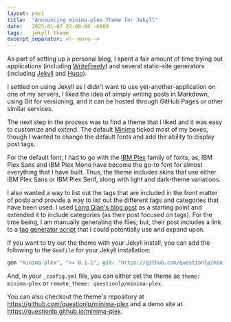```yaml
---
layout: post
title:  "Announcing minima-plex Theme for Jekyll"
date:   2023-01-07 22:00:00 -0800
tags:   jekyll theme
excerpt_separator: <!--more-->
---
```


As part of setting up a personal blog, I spent a fair amount of time trying out applications (including [WriteFreely](https://writefreely.org)) and several static-site generators (including [Jekyll](https://jekyllrb.com) and [Hugo](https://gohugo.io)).

I settled on using Jekyll as I didn't want to use yet-another-application on one of my servers, I liked the idea of simply writing posts in Markdown, using Git for versioning, and it can be hosted through GitHub Pages or other similar services.

<!--more-->

The next step in the process was to find a theme that I liked and it was easy to customize and extend. The default [Minima](https://github.com/jekyll/minima) ticked most of my boxes, though I wanted to change the default fonts and add the ability to display post tags.

For the default font, I had to go with the [IBM Plex](https://www.ibm.com/plex/) family of fonts; as, IBM Plex Sans and IBM Plex Mono have become the go-to font for almost everything that I have built. Thus, the theme includes skins that use either IBM Plex Sans or IBM Plex Serif, along with light and dark-theme variations.

I also wanted a way to list out the tags that are included in the front matter of posts and provide a way to list out the different tags and categories that have been used. I used [Long Qian's blog post](https://longqian.me/2017/02/09/github-jekyll-tag/) as a starting point and extended it to include categories (as their post focused on tags). For the time being, I am manually generating the files; but, their post includes a link to a [tag generator script](https://github.com/qian256/qian256.github.io/blob/master/tag_generator.py) that I could potentially use and expand upon.

If you want to try out the theme with your Jekyll install, you can add the following to the `Gemfile` for your Jekyll installation:

```ruby
gem "minima-plex", ">= 0.1.1", git: "https://github.com/questionlp/minima-plex.git"
```

And, in your `_config.yml` file, you can either set the theme as `theme: minima-plex` or `remote_theme: questionlp/minima-plex`.

You can also checkout the theme's repository at <https://github.com/questionlp/minima-plex> and a demo site at <https://questionlp.github.io/minima-plex>.
